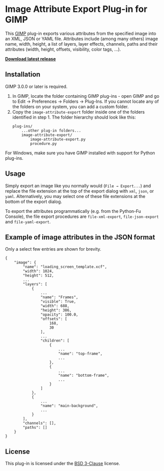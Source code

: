 # Image Attribute Export Plug-in for GIMP

This [GIMP](https://www.gimp.org/) plug-in exports various attributes from the specified image into an XML, JSON or YAML file. Attributes include (among many others) image name, width, height, a list of layers, layer effects, channels, paths and their attributes (width, height, offsets, visibility, color tags, ...).

[**Download latest release**](https://github.com/kamilburda/gimp-image-attribute-export/releases)


## Installation

GIMP 3.0.0 or later is required.

1. In GIMP, locate the folder containing GIMP plug-ins - open GIMP and go to Edit → Preferences → Folders → Plug-Ins. If you cannot locate any of the folders on your system, you can add a custom folder.
2. Copy the `image-attribute-export` folder inside one of the folders identified in step 1. The folder hierarchy should look like this:
    ```
    plug-ins/
        ...other plug-in folders...
        image-attribute-export/
            image-attribute-export.py
            procedure.py
    ```

For Windows, make sure you have GIMP installed with support for Python plug-ins.


## Usage

Simply export an image like you normally would (`File → Export...`) and replace the file extension at the top of the export dialog with `xml`, `json`, or `yaml`. Alternatively, you may select one of these file extensions at the bottom of the export dialog.

To export the attributes programmatically (e.g. from the Python-Fu Console), the file export procedures are `file-xml-export`, `file-json-export` and `file-yaml-export`.


## Example of image attributes in the JSON format

Only a select few entries are shown for brevity.

```
{
    "image": {
        "name": "loading_screen_template.xcf",
        "width": 1024,
        "height": 512,
        ...
        "layers": [
            {
                ...
                "name": "Frames",
                "visible": True,
                "width": 688,
                "height": 386,
                "opacity": 100.0,
                "offsets": [
                    168,
                    30
                ],
                ...
                "children": [
                    {
                        ...
                        "name": "top-frame",
                        ...
                    },
                    {
                        ...
                        "name": "bottom-frame",
                        ...
                    }
                ]
            },
            {
                ...
                "name": "main-background",
                ...
            }
        ],
        "channels": [],
        "paths": []
    }
}
```


## License

This plug-in is licensed under the [BSD 3-Clause](LICENSE) license.
